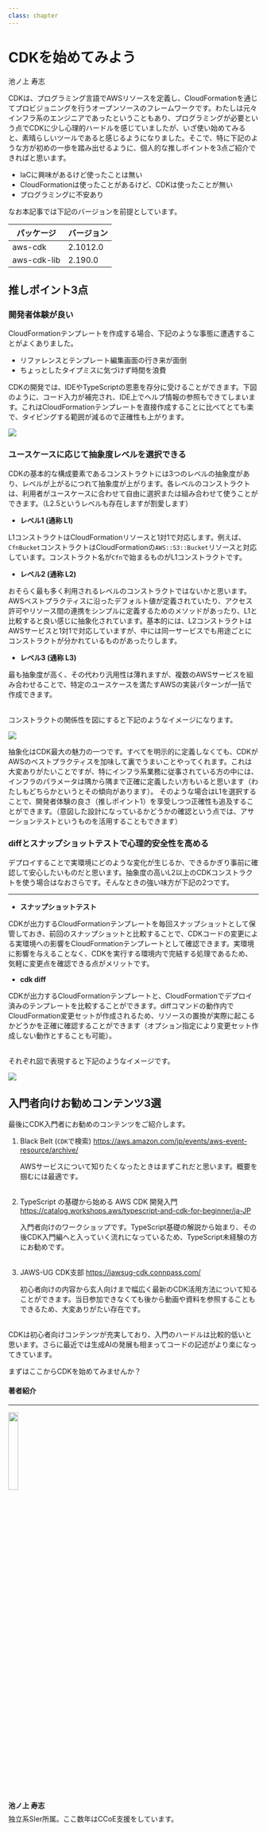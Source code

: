 ```yaml
---
class: chapter
---
```


# CDKを始めてみよう

<div class="flush-right">
池ノ上 寿志
</div>


CDKは、プログラミング言語でAWSリソースを定義し、CloudFormationを通じてプロビジョニングを行うオープンソースのフレームワークです。わたしは元々インフラ系のエンジニアであったということもあり、プログラミングが必要という点でCDKに少し心理的ハードルを感じていましたが、いざ使い始めてみると、素晴らしいツールであると感じるようになりました。そこで、特に下記のような方が初めの一歩を踏み出せるように、個人的な推しポイントを3点ご紹介できればと思います。

* IaCに興味があるけど使ったことは無い
* CloudFormationは使ったことがあるけど、CDKは使ったことが無い
* プログラミングに不安あり

なお本記事では下記のバージョンを前提としています。

| パッケージ | バージョン |
| --- | --- |
| aws-cdk | 2.1012.0 |
| aws-cdk-lib | 2.190.0 |

## 推しポイント3点

### 開発者体験が良い

CloudFormationテンプレートを作成する場合、下記のような事態に遭遇することがよくありました。

* リファレンスとテンプレート編集画面の行き来が面倒
* ちょっとしたタイプミスに気づけず時間を浪費

CDKの開発では、IDEやTypeScriptの恩恵を存分に受けることができます。下図のように、コード入力が補完され、IDE上でヘルプ情報の参照もできてしまいます。これはCloudFormationテンプレートを直接作成することに比べてとても楽で、タイピングする範囲が減るので正確性も上がります。

<img src="images/chap-ikngm-cdk/vscode.png">

### ユースケースに応じて抽象度レベルを選択できる

CDKの基本的な構成要素であるコンストラクトには3つのレベルの抽象度があり、レベルが上がるにつれて抽象度が上がります。各レベルのコンストラクトは、利用者がユースケースに合わせて自由に選択または組み合わせて使うことができます。（L2.5というレベルも存在しますが割愛します）

- **レベル1 (通称 L1)**

L1コンストラクトはCloudFormationリソースと1対1で対応します。例えば、`CfnBucket`コンストラクトはCloudFormationの`AWS::S3::Bucket`リソースと対応しています。コンストラクト名が`Cfn`で始まるものがL1コンストラクトです。

- **レベル2 (通称 L2)**

おそらく最も多く利用されるレベルのコンストラクトではないかと思います。AWSベストプラクティスに沿ったデフォルト値が定義されていたり、アクセス許可やリソース間の連携をシンプルに定義するためのメソッドがあったり、L1と比較すると良い感じに抽象化されています。基本的には、L2コンストラクトはAWSサービスと1対1で対応していますが、中には同一サービスでも用途ごとにコンストラクトが分かれているものがあったりします。

- **レベル3 (通称 L3)**

最も抽象度が高く、その代わり汎用性は薄れますが、複数のAWSサービスを組み合わせることで、特定のユースケースを満たすAWSの実装パターンが一括で作成できます。<br><br>

コンストラクトの関係性を図にすると下記のようなイメージになります。

<img src="images/chap-ikngm-cdk/construct.png">

抽象化はCDK最大の魅力の一つです。すべてを明示的に定義しなくても、CDKがAWSのベストプラクティスを加味して裏でうまいことやってくれます。これは大変ありがたいことですが、特にインフラ系業務に従事されている方の中には、インフラのパラメータは隅から隅まで正確に定義したい方もいると思います（わたしもどちらかというとその傾向があります）。
そのような場合はL1を選択することで、開発者体験の良さ（推しポイント1）を享受しつつ正確性も追及することができます。（意図した設計になっているかどうかの確認という点では、アサーションテストというものを活用することもできます）

### diffとスナップショットテストで心理的安全性を高める

デプロイすることで実環境にどのような変化が生じるか、できるかぎり事前に確認して安心したいものだと思います。抽象度の高いL2以上のCDKコンストラクトを使う場合はなおさらです。そんなときの強い味方が下記の2つです。

<hr class="page-wrap" />

- **スナップショットテスト**

CDKが出力するCloudFormationテンプレートを毎回スナップショットとして保管しておき、前回のスナップショットと比較することで、CDKコードの変更による実環境への影響をCloudFormationテンプレートとして確認できます。実環境に影響を与えることなく、CDKを実行する環境内で完結する処理であるため、気軽に変更点を確認できる点がメリットです。

- **cdk diff**

CDKが出力するCloudFormationテンプレートと、CloudFormationでデプロイ済みのテンプレートを比較することができます。diffコマンドの動作内でCloudFormation変更セットが作成されるため、リソースの置換が実際に起こるかどうかを正確に確認することができます（オプション指定により変更セット作成しない動作とすることも可能）。<br><br>

それぞれ図で表現すると下記のようなイメージです。

<img src="images/chap-ikngm-cdk/test-diff.png">

## 入門者向けお勧めコンテンツ3選

最後にCDK入門者にお勧めのコンテンツをご紹介します。

1. Black Belt (`CDK`で検索) <span class="footnote">https://aws.amazon.com/jp/events/aws-event-resource/archive/</span>

    AWSサービスについて知りたくなったときはまずこれだと思います。概要を掴むには最適です。<br><br>

1. TypeScript の基礎から始める AWS CDK 開発入門 <span class="footnote">https://catalog.workshops.aws/typescript-and-cdk-for-beginner/ja-JP</span>

    入門者向けのワークショップです。TypeScript基礎の解説から始まり、その後CDK入門編へと入っていく流れになっているため、TypeScript未経験の方にお勧めです。<br><br>

1. JAWS-UG CDK支部 <span class="footnote">https://jawsug-cdk.connpass.com/</span>

    初心者向けの内容から玄人向けまで幅広く最新のCDK活用方法について知ることができます。当日参加できなくても後から動画や資料を参照することもできるため、大変ありがたい存在です。<br><br>

CDKは初心者向けコンテンツが充実しており、入門のハードルは比較的低いと思います。さらに最近では生成AIの発展も相まってコードの記述がより楽になってきています。<br>

まずはここからCDKを始めてみませんか？

#### 著者紹介

---

<div class="author-profile">
    <img src="images/ikngm.jpg" width="20%">
    <div>
        <div>
            <b>池ノ上 寿志</b>
        </div>
    </div>
</div>
<p style="margin-top: 0.5em; margin-bottom: 2em;">
独立系SIer所属。ここ数年はCCoE支援をしています。
</p>
